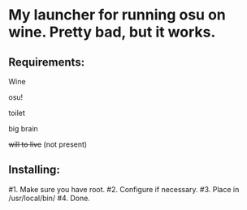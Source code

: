 # My launcher for running osu on wine. Pretty bad, but it works.

## Requirements:
Wine

osu!

toilet

big brain

~~will to live~~  (not present)

## Installing:
#1. Make sure you have root.
#2. Configure if necessary.
#3. Place in /usr/local/bin/
#4. Done.
